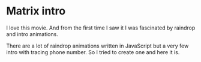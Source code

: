 # Matrix intro

I love this movie. And from the first time I saw it I was fascinated by raindrop and intro animations.

There are a lot of raindrop animations written in JavaScript but a very few intro with tracing phone number. So I tried to create one and here it is.
